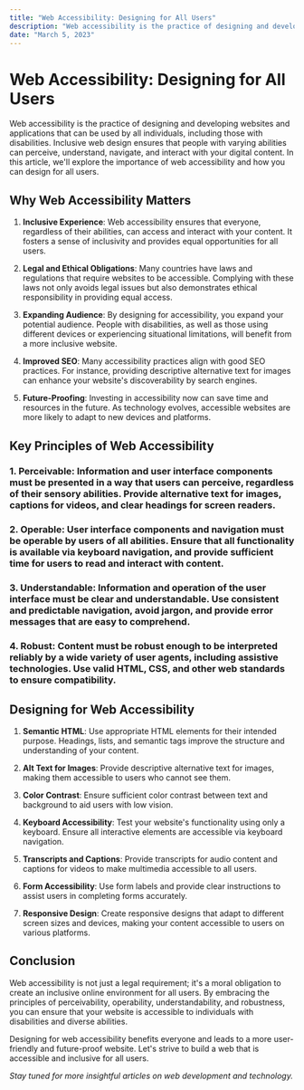 ```yaml
---
title: "Web Accessibility: Designing for All Users"
description: "Web accessibility is the practice of designing and developing websites and applications that can be used by all individuals, including those with disabilities. Inclusive web design ensures that people with varying abilities can perceive, understand..."
date: "March 5, 2023"
---
```


# Web Accessibility: Designing for All Users

Web accessibility is the practice of designing and developing websites and applications that can be used by all individuals, including those with disabilities. Inclusive web design ensures that people with varying abilities can perceive, understand, navigate, and interact with your digital content. In this article, we'll explore the importance of web accessibility and how you can design for all users.

## Why Web Accessibility Matters

1. **Inclusive Experience**: Web accessibility ensures that everyone, regardless of their abilities, can access and interact with your content. It fosters a sense of inclusivity and provides equal opportunities for all users.

2. **Legal and Ethical Obligations**: Many countries have laws and regulations that require websites to be accessible. Complying with these laws not only avoids legal issues but also demonstrates ethical responsibility in providing equal access.

3. **Expanding Audience**: By designing for accessibility, you expand your potential audience. People with disabilities, as well as those using different devices or experiencing situational limitations, will benefit from a more inclusive website.

4. **Improved SEO**: Many accessibility practices align with good SEO practices. For instance, providing descriptive alternative text for images can enhance your website's discoverability by search engines.

5. **Future-Proofing**: Investing in accessibility now can save time and resources in the future. As technology evolves, accessible websites are more likely to adapt to new devices and platforms.

## Key Principles of Web Accessibility

### 1. **Perceivable**: Information and user interface components must be presented in a way that users can perceive, regardless of their sensory abilities. Provide alternative text for images, captions for videos, and clear headings for screen readers.

### 2. **Operable**: User interface components and navigation must be operable by users of all abilities. Ensure that all functionality is available via keyboard navigation, and provide sufficient time for users to read and interact with content.

### 3. **Understandable**: Information and operation of the user interface must be clear and understandable. Use consistent and predictable navigation, avoid jargon, and provide error messages that are easy to comprehend.

### 4. **Robust**: Content must be robust enough to be interpreted reliably by a wide variety of user agents, including assistive technologies. Use valid HTML, CSS, and other web standards to ensure compatibility.

## Designing for Web Accessibility

1. **Semantic HTML**: Use appropriate HTML elements for their intended purpose. Headings, lists, and semantic tags improve the structure and understanding of your content.

2. **Alt Text for Images**: Provide descriptive alternative text for images, making them accessible to users who cannot see them.

3. **Color Contrast**: Ensure sufficient color contrast between text and background to aid users with low vision.

4. **Keyboard Accessibility**: Test your website's functionality using only a keyboard. Ensure all interactive elements are accessible via keyboard navigation.

5. **Transcripts and Captions**: Provide transcripts for audio content and captions for videos to make multimedia accessible to all users.

6. **Form Accessibility**: Use form labels and provide clear instructions to assist users in completing forms accurately.

7. **Responsive Design**: Create responsive designs that adapt to different screen sizes and devices, making your content accessible to users on various platforms.

## Conclusion

Web accessibility is not just a legal requirement; it's a moral obligation to create an inclusive online environment for all users. By embracing the principles of perceivability, operability, understandability, and robustness, you can ensure that your website is accessible to individuals with disabilities and diverse abilities.

Designing for web accessibility benefits everyone and leads to a more user-friendly and future-proof website. Let's strive to build a web that is accessible and inclusive for all users.

_Stay tuned for more insightful articles on web development and technology._
